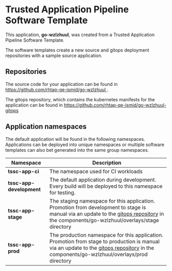 # Trusted Application Pipeline Software Template

This application, **go-wzlzhuul**, was created from a Trusted Application Pipeline Software Template.

The software templates create a new source and gitops deployment repositories with a sample source application. 

## Repositories

The source code for your application can be found in [https://github.com/rhtap-qe-jsmid/go-wzlzhuul ](https://github.com/rhtap-qe-jsmid/go-wzlzhuul ).
 
The gitops repository, which contains the kubernetes manifests for the application can be found in 
[https://github.com/rhtap-qe-jsmid/go-wzlzhuul-gitops ](https://github.com/rhtap-qe-jsmid/go-wzlzhuul-gitops ) 

## Application namespaces 

The default application will be found in the following namespaces. Applications can be deployed into unique namespaces or multiple software templates can also bet generated into the same group namespaces.  

|  Namespace   |  Description   |  
| -------- | -------- |
| **tssc-app-ci** | The namespace used for CI workloads |
| **tssc-app-development** | The default application during development. Every build will be deployed to this namespace for testing. |
| **tssc-app-stage** | The staging namespace for this application. Promotion from development to stage is manual via an update to the [gitops repository](https://github.com/rhtap-qe-jsmid/go-wzlzhuul-gitops ) in the components/go-wzlzhuul/overlays/stage directory |
| **tssc-app-prod** | The production namespace for this application. Promotion from stage to production is manual via an update to the [gitops repository](https://github.com/rhtap-qe-jsmid/go-wzlzhuul-gitops ) in the components/go-wzlzhuul/overlays/prod directory |
